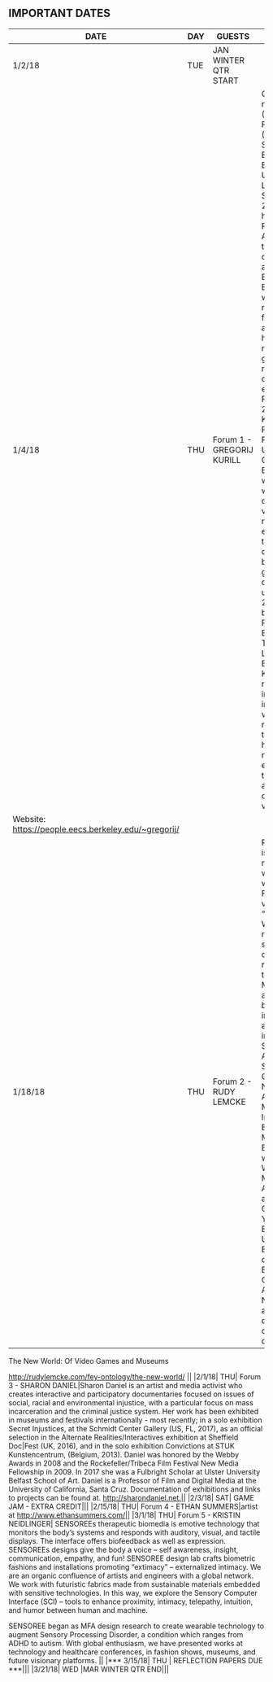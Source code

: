 ## IMPORTANT DATES

| DATE | DAY | GUESTS |BIO| NOTES |
|---|---|---|---|---|
|1/2/18|	TUE|	JAN	WINTER QTR START|||
|1/4/18|	THU|		Forum 1 - GREGORIJ KURILL|Gregorij Kurillo received B.Sc. (2001) and Ph.D. degrees (2006) from School of Electrical Engineering, University of Ljubljana, Slovenia. From 2002-2006 he was a Research Assistant with the Laboratory of Robotics and Biomedical Engineering with the research focus on the application of human and robotic grasping for rehabilitation of upper extremity. From 2006-2009, Dr. Kurillo was a Postdoctoral Researcher at University of California, Berkeley, where he worked on 3D computer vision for network-enabled real-time collaboration between geographically distributed users. Since 2009 he has been Lead Research Engineer at Teleimmersion Lab at UC Berkeley. Dr. Kurillo's research interests include 3D vision, robotics, technology & healthcare, rehabilitation engineering, tele-medicine, and collaborative virtual reality.
Website:  https://people.eecs.berkeley.edu/~gregorij/||
|1/18/18|	THU|		Forum 2 - RUDY LEMCKE|Rudy Lemcke is a new-media artist who lives and works in San Francisco. His video game “The New World” was recently shown as part of his artist residency at the de Young Museum. His artwork has been exhibited in museums and galleries including the San Francisco Art Institute, SF Camerawork, New Langton Arts, Modernism Inc., and Berkeley Art Museum in the Bay Area, as well as the Whitney Museum of American Art and Gray Art Gallery in New York, Stony Brook University, Bass Museum of Art in Miami Beach, the Contemporary Arts Center in New Orleans, and Musée d’art contemporain de Montréal.

The New World: Of Video Games and Museums

http://rudylemcke.com/fey-ontology/the-new-world/ ||
|2/1/18|	THU|		Forum 3  - SHARON DANIEL|Sharon Daniel is an artist and media activist who creates interactive and participatory documentaries focused on issues of social, racial and environmental injustice, with a particular focus on mass incarceration and the criminal justice system. Her work has been exhibited in museums and festivals internationally - most recently; in a solo exhibition Secret Injustices, at the Schmidt Center Gallery (US, FL, 2017), as an official selection in the Alternate Realities/Interactives exhibition at Sheffield Doc|Fest (UK, 2016), and in the solo exhibition Convictions at STUK Kunstencentrum, (Belgium, 2013). Daniel was honored by the Webby Awards in 2008 and the Rockefeller/Tribeca Film Festival New Media Fellowship in 2009. In 2017 she was a Fulbright Scholar at Ulster University Belfast School of Art. Daniel is a Professor of Film and Digital Media at the University of California, Santa Cruz. Documentation of exhibitions and links to projects can be found at. http://sharondaniel.net.||
|2/3/18|	SAT|		GAME JAM - EXTRA CREDIT|||
|2/15/18|	THU|		Forum 4 - ETHAN SUMMERS|artist at http://www.ethansummers.com/||
|3/1/18|	THU|		Forum 5 - KRISTIN NEIDLINGER| SENSOREEs therapeutic biomedia is emotive technology that monitors the body’s systems and responds with auditory, visual, and tactile displays. The interface offers biofeedback as well as expression. SENSOREEs designs give the body a voice – self awareness, insight, communication, empathy, and fun! SENSOREE design lab crafts biometric fashions and installations promoting “extimacy” – externalized intimacy. We are an organic confluence of artists and engineers with a global network. We work with futuristic fabrics made from sustainable materials embedded with sensitive technologies. In this way, we explore the Sensory Computer Interface (SCI) – tools to enhance proximity, intimacy, telepathy, intuition, and humor between human and machine.

SENSOREE began as MFA design research to create wearable technology to augment Sensory Processing Disorder, a condition which ranges from ADHD to autism. With global enthusiasm, we have presented works at technology and healthcare conferences, in fashion shows, museums, and future visionary platforms. ||
|*** 3/15/18|	THU	| REFLECTION PAPERS DUE ***|||
|3/21/18|	WED	|MAR	WINTER QTR END|||

